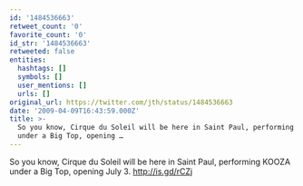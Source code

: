 ```yaml
---
id: '1484536663'
retweet_count: '0'
favorite_count: '0'
id_str: '1484536663'
retweeted: false
entities:
  hashtags: []
  symbols: []
  user_mentions: []
  urls: []
original_url: https://twitter.com/jth/status/1484536663
date: '2009-04-09T16:43:59.000Z'
title: >-
  So you know, Cirque du Soleil will be here in Saint Paul, performing KOOZA
  under a Big Top, opening …
---
```


So you know, Cirque du Soleil will be here in Saint Paul, performing KOOZA under a Big Top, opening July 3. http://is.gd/rCZj